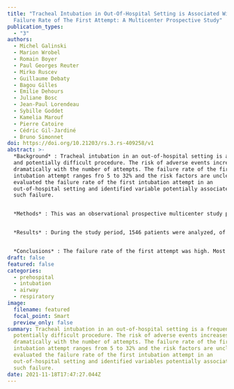 ```yaml
---
title: "Tracheal Intubation in Out-Of-Hospital Setting is Associated With A High
  Failure Rate of The First Attempt: A Multicenter Prospective Study"
publication_types:
  - "3"
authors:
  - Michel Galinski
  - Marion Wrobel
  - Romain Boyer
  - Paul Georges Reuter
  - Mirko Ruscev
  - Guillaume Debaty
  - Bagou Gilles
  - Emilie Dehours
  - Juliane Bosc
  - Jean-Paul Lorendeau
  - Sybille Goddet
  - Kamelia Marouf
  - Pierre Catoire
  - Cédric Gil-Jardiné
  - Bruno Simonnet
doi: https://doi.org/10.21203/rs.3.rs-409258/v1
abstract: >-
  *Background* : Tracheal intubation in an out-of-hospital setting is a frequent
  and potentially difficult procedure. The risk of adverse events increases
  dramatically with the number of attempts. The failure rate of the first
  intubation attempt ranges fro 5 to 32% and the risk factors are unclear.We
  evaluated the failure rate of the first intubation attempt in an
  out-of-hospital setting and identified variable potentially associated with
  such failure.


  *Methods* : This was an observational prospective multicenter study performed over 17 months and involving 10 prehospital emergency medical units. Airway management for patients who needed tracheal intubation followed the national guidelines. Rapid sequence intubation with a sedative and myorelaxant drugs was systematically performed for spontaneously breathing patients. After each tracheal intubation, the operator was required to provide, by completing a data-collection form, information on operator and patient characteristics and the environmental conditions during the intubation. The primary endpoint was failure of the first intubation attempt.


  *Results* : During the study period, 1546 patients were analyzed, of whom 59% had cardiac arrest, and 486 intubations failed on the first attempt (31.4% [95% confidence interval = 30.2–32.6]). A multivariate analysis revealed that the following 7 of 28 factors were associated with an increased risk of a failed first intubation attempt: operator with fewer than 50 prior intubations, small inter-incisor space, limited extension of the head, macroglossia, ear/nose/throat tumor, cardiac arrest, and vomiting. The frequency of adverse events was 13.4% and increased with each additional attempt.


  *Conclusions* : The failure rate of the first attempt was high. Most risk factors could be identified only at the moment of occurrence and were not easily anticipated. Finally, the risk of complications increased with the number of attempts.
draft: false
featured: false
categories:
  - prehospital
  - intubation
  - airway
  - respiratory
image:
  filename: featured
  focal_point: Smart
  preview_only: false
summary: Tracheal intubation in an out-of-hospital setting is a frequent and
  potentially difficult procedure. The risk of adverse events increases
  dramatically with the number of attempts. The failure rate of the first
  intubation attempt ranges from 5 to 32% and the risk factors are unclear. We
  evaluated the failure rate of the first intubation attempt in an
  out-of-hospital setting and identified variables potentially associated with
  such failure.
date: 2021-11-18T17:47:27.044Z
---
```

